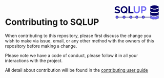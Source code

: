 <img align="right" height="50" src="https://raw.githubusercontent.com/startxfr/sqlup/master/docs/assets/logo.svg?sanitize=true">

# Contributing to SQLUP

When contributing to this repository, please first discuss the change you wish to make via issue,
email, or any other method with the owners of this repository before making a change.

Please note we have a code of conduct, please follow it in all your interactions with the project.

All detail about contribution will be found in the [contributing user guide](docs/guides/5.Contribute.md)
